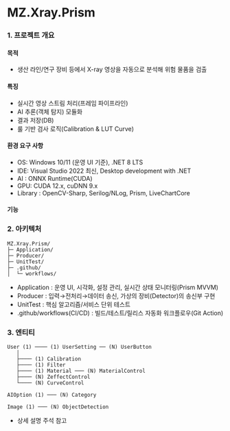 # MZ.Xray.Prism

### 1. 프로젝트 개요

#### 목적
- 생산 라인/연구 장비 등에서 X-ray 영상을 자동으로 분석해 위험 물품을 검출

#### 특징
- 실시간 영상 스트림 처리(프레임 파이프라인)
- AI 추론(객체 탐지) 모듈화
- 결과 저장(DB)
- 룰 기반 검사 로직(Calibration & LUT Curve)

#### 환경 요구 사항
- OS: Windows 10/11 (운영 UI 기준), .NET 8 LTS
- IDE: Visual Studio 2022 최신, Desktop development with .NET 
- AI : ONNX Runtime(CUDA)
- GPU: CUDA 12.x, cuDNN 9.x
- Library : OpenCV-Sharp, Serilog/NLog, Prism, LiveChartCore

#### 기능 
<!-- TODO -->

### 2. 아키텍처

```text
MZ.Xray.Prism/
├─ Application/
├─ Producer/
├─ UnitTest/
├─ .github/
│  └─ workflows/
```

- Application : 운영 UI, 시각화, 설정 관리, 실시간 상태 모니터링(Prism MVVM)
- Producer : 입력→전처리→데이터 송신, 가상의 장비(Detector)의 송신부 구현
- UnitTest : 핵심 알고리즘/서비스 단위 테스트
- .github/workflows(CI/CD) : 빌드/테스트/릴리스 자동화 워크플로우(Git Action)

### 3. 엔티티 

```
User (1) ──── (1) UserSetting ── (N) UserButton
   │
   ├──── (1) Calibration
   ├──── (1) Filter
   ├──── (1) Material ─── (N) MaterialControl
   ├──── (N) ZeffectControl
   └──── (N) CurveControl

AIOption (1) ─── (N) Category

Image (1) ─── (N) ObjectDetection
```

- 상세 설명 주석 참고

